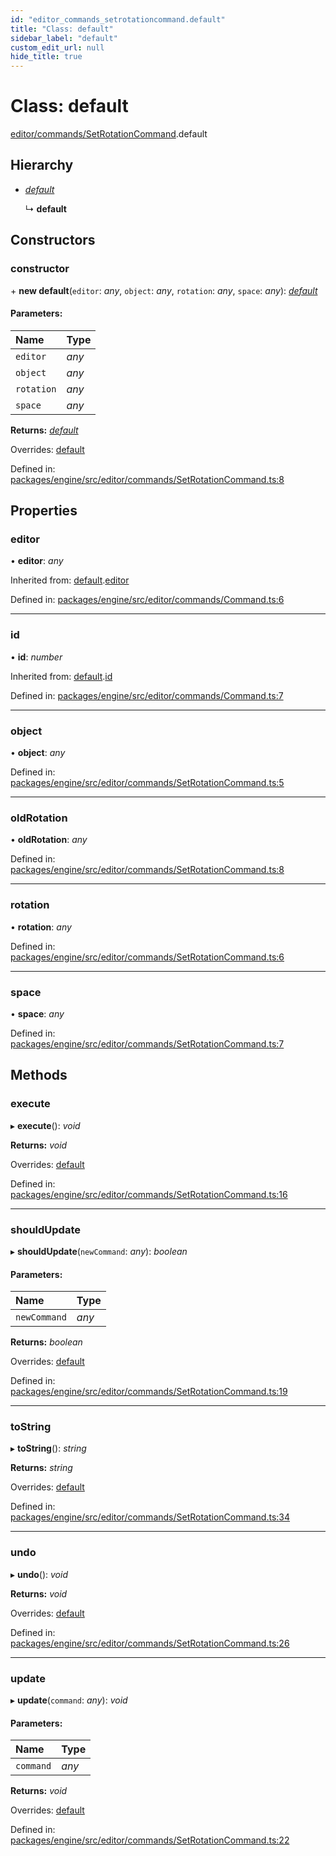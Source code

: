 ```yaml
---
id: "editor_commands_setrotationcommand.default"
title: "Class: default"
sidebar_label: "default"
custom_edit_url: null
hide_title: true
---
```


# Class: default

[editor/commands/SetRotationCommand](../modules/editor_commands_setrotationcommand.md).default

## Hierarchy

* [*default*](editor_commands_command.default.md)

  ↳ **default**

## Constructors

### constructor

\+ **new default**(`editor`: *any*, `object`: *any*, `rotation`: *any*, `space`: *any*): [*default*](editor_commands_setrotationcommand.default.md)

#### Parameters:

Name | Type |
:------ | :------ |
`editor` | *any* |
`object` | *any* |
`rotation` | *any* |
`space` | *any* |

**Returns:** [*default*](editor_commands_setrotationcommand.default.md)

Overrides: [default](editor_commands_command.default.md)

Defined in: [packages/engine/src/editor/commands/SetRotationCommand.ts:8](https://github.com/xr3ngine/xr3ngine/blob/716a06460/packages/engine/src/editor/commands/SetRotationCommand.ts#L8)

## Properties

### editor

• **editor**: *any*

Inherited from: [default](editor_commands_command.default.md).[editor](editor_commands_command.default.md#editor)

Defined in: [packages/engine/src/editor/commands/Command.ts:6](https://github.com/xr3ngine/xr3ngine/blob/716a06460/packages/engine/src/editor/commands/Command.ts#L6)

___

### id

• **id**: *number*

Inherited from: [default](editor_commands_command.default.md).[id](editor_commands_command.default.md#id)

Defined in: [packages/engine/src/editor/commands/Command.ts:7](https://github.com/xr3ngine/xr3ngine/blob/716a06460/packages/engine/src/editor/commands/Command.ts#L7)

___

### object

• **object**: *any*

Defined in: [packages/engine/src/editor/commands/SetRotationCommand.ts:5](https://github.com/xr3ngine/xr3ngine/blob/716a06460/packages/engine/src/editor/commands/SetRotationCommand.ts#L5)

___

### oldRotation

• **oldRotation**: *any*

Defined in: [packages/engine/src/editor/commands/SetRotationCommand.ts:8](https://github.com/xr3ngine/xr3ngine/blob/716a06460/packages/engine/src/editor/commands/SetRotationCommand.ts#L8)

___

### rotation

• **rotation**: *any*

Defined in: [packages/engine/src/editor/commands/SetRotationCommand.ts:6](https://github.com/xr3ngine/xr3ngine/blob/716a06460/packages/engine/src/editor/commands/SetRotationCommand.ts#L6)

___

### space

• **space**: *any*

Defined in: [packages/engine/src/editor/commands/SetRotationCommand.ts:7](https://github.com/xr3ngine/xr3ngine/blob/716a06460/packages/engine/src/editor/commands/SetRotationCommand.ts#L7)

## Methods

### execute

▸ **execute**(): *void*

**Returns:** *void*

Overrides: [default](editor_commands_command.default.md)

Defined in: [packages/engine/src/editor/commands/SetRotationCommand.ts:16](https://github.com/xr3ngine/xr3ngine/blob/716a06460/packages/engine/src/editor/commands/SetRotationCommand.ts#L16)

___

### shouldUpdate

▸ **shouldUpdate**(`newCommand`: *any*): *boolean*

#### Parameters:

Name | Type |
:------ | :------ |
`newCommand` | *any* |

**Returns:** *boolean*

Overrides: [default](editor_commands_command.default.md)

Defined in: [packages/engine/src/editor/commands/SetRotationCommand.ts:19](https://github.com/xr3ngine/xr3ngine/blob/716a06460/packages/engine/src/editor/commands/SetRotationCommand.ts#L19)

___

### toString

▸ **toString**(): *string*

**Returns:** *string*

Overrides: [default](editor_commands_command.default.md)

Defined in: [packages/engine/src/editor/commands/SetRotationCommand.ts:34](https://github.com/xr3ngine/xr3ngine/blob/716a06460/packages/engine/src/editor/commands/SetRotationCommand.ts#L34)

___

### undo

▸ **undo**(): *void*

**Returns:** *void*

Overrides: [default](editor_commands_command.default.md)

Defined in: [packages/engine/src/editor/commands/SetRotationCommand.ts:26](https://github.com/xr3ngine/xr3ngine/blob/716a06460/packages/engine/src/editor/commands/SetRotationCommand.ts#L26)

___

### update

▸ **update**(`command`: *any*): *void*

#### Parameters:

Name | Type |
:------ | :------ |
`command` | *any* |

**Returns:** *void*

Overrides: [default](editor_commands_command.default.md)

Defined in: [packages/engine/src/editor/commands/SetRotationCommand.ts:22](https://github.com/xr3ngine/xr3ngine/blob/716a06460/packages/engine/src/editor/commands/SetRotationCommand.ts#L22)
